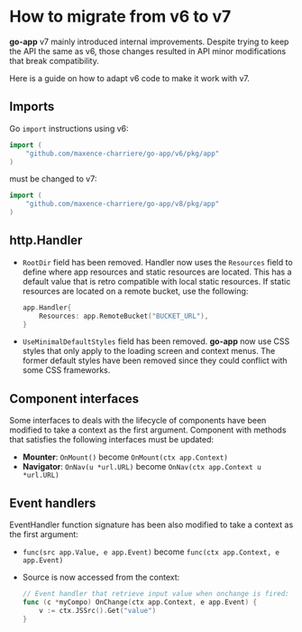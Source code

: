 # How to migrate from v6 to v7

**go-app** v7 mainly introduced internal improvements. Despite trying to keep the API the same as v6, those changes resulted in API minor modifications that break compatibility.

Here is a guide on how to adapt v6 code to make it work with v7.

## Imports

Go `import` instructions using v6:

```go
import (
    "github.com/maxence-charriere/go-app/v6/pkg/app"
)
```

must be changed to v7:

```go
import (
    "github.com/maxence-charriere/go-app/v8/pkg/app"
)

```

## http.Handler

- `RootDir` field has been removed.
  Handler now uses the `Resources` field to define where app resources and static resources are located. This has a default value that is retro compatible with local static resources. If static resources are located on a remote bucket, use the following:

  ```go
  app.Handler{
      Resources: app.RemoteBucket("BUCKET_URL"),
  }
  ```

- `UseMinimalDefaultStyles` field has been removed.
  **go-app** now use CSS styles that only apply to the loading screen and context menus. The former default styles have been removed since they could conflict with some CSS frameworks.

## Component interfaces

Some interfaces to deals with the lifecycle of components have been modified to take a context as the first argument. Component with methods that satisfies the following interfaces must be updated:

- **Mounter**: `OnMount()` become `OnMount(ctx app.Context)`
- **Navigator**: `OnNav(u *url.URL)` become `OnNav(ctx app.Context u *url.URL)`

## Event handlers

EventHandler function signature has been also modified to take a context as the first argument:

- `func(src app.Value, e app.Event)` become `func(ctx app.Context, e app.Event)`
- Source is now accessed from the context:

  ```go
  // Event handler that retrieve input value when onchange is fired:
  func (c *myCompo) OnChange(ctx app.Context, e app.Event) {
      v := ctx.JSSrc().Get("value")
  }
  ```
